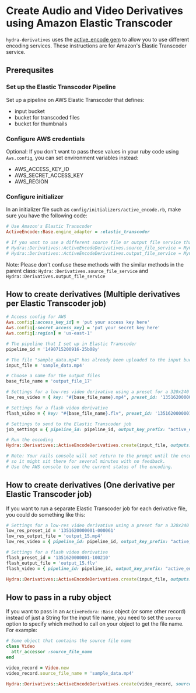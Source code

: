 # Create Audio and Video Derivatives using Amazon Elastic Transcoder

`hydra-derivatives` uses the
[active\_encode gem](https://github.com/projecthydra-labs/active_encode)
to allow you to use different encoding services.
These instructions are for Amazon's Elastic Transcoder service.

## Prerequsites

### Set up the Elastic Transcoder Pipeline

Set up a pipeline on AWS Elastic Transcoder that defines:

* input bucket
* bucket for transcoded files
* bucket for thumbnails

### Configure AWS credentials

Optional: If you don't want to pass these values in your ruby code using `Aws.config`, you can set environment variables instead:

* AWS\_ACCESS\_KEY\_ID
* AWS\_SECRET\_ACCESS\_KEY
* AWS\_REGION

### Configure initializer

In an initializer file such as `config/initializers/active_encode.rb`, make sure you have the following code:

```ruby
# Use Amazon's Elastic Transcoder
ActiveEncode::Base.engine_adapter = :elastic_transcoder

# If you want to use a different source file or output file service than the defaults
# Hydra::Derivatives::ActiveEncodeDerivatives.source_file_service = MyCustomSourceFileService
# Hydra::Derivatives::ActiveEncodeDerivatives.output_file_service = MyCustomOutputFileService
```

Note: Please don't confuse these methods with the similar methods in the parent class:
`Hydra::Derivatives.source_file_service` and `Hydra::Derivatives.output_file_service`

## How to create derivatives (Multiple derivatives per Elastic Transcoder job)

```ruby
# Access config for AWS
Aws.config[:access_key_id] = 'put your access key here'
Aws.config[:secret_access_key] = 'put your secret key here'
Aws.config[:region] = 'us-east-1'

# The pipeline that I set up in Elastic Transcoder
pipeline_id = '1490715200916-25b08y'

# The file "sample_data.mp4" has already been uploaded to the input bucket for my pipeline.
input_file = 'sample_data.mp4'

# Choose a name for the output files
base_file_name = 'output_file_17'

# Settings for a low-res video derivative using a preset for a 320x240 resolution mp4 file
low_res_video = { key: "#{base_file_name}.mp4", preset_id: '1351620000001-000061' }

# Settings for a flash video derivative
flash_video = { key: "#{base_file_name}.flv", preset_id: '1351620000001-100210' }

# Settings to send to the Elastic Transcoder job
job_settings = { pipeline_id: pipeline_id, output_key_prefix: "active_encode-demo_app/", outputs: [low_res_video, flash_video] }

# Run the encoding
Hydra::Derivatives::ActiveEncodeDerivatives.create(input_file, outputs: [job_settings])

# Note: Your rails console will not return to the prompt until the encoding is complete,
# so it might sit there for several minutes with no feedback.
# Use the AWS console to see the current status of the encoding.
```

## How to create derivatives (One derivative per Elastic Transcoder job)

If you want to run a separate Elastic Transcoder job for each derivative file, you could do something like this:

```ruby
# Settings for a low-res video derivative using a preset for a 320x240 resolution mp4 file.
low_res_preset_id = '1351620000001-000061'
low_res_output_file = 'output_15.mp4'
low_res_video = { pipeline_id: pipeline_id, output_key_prefix: "active_encode-demo_app/", outputs: [{ key: low_res_output_file, preset_id: low_res_preset_id }] }

# Settings for a flash video derivative
flash_preset_id = '1351620000001-100210'
flash_output_file = 'output_15.flv'
flash_video = { pipeline_id: pipeline_id, output_key_prefix: "active_encode-demo_app/", outputs: [{ key: flash_output_file, preset_id: flash_preset_id }] }

Hydra::Derivatives::ActiveEncodeDerivatives.create(input_file, outputs: [low_res_video, flash_video])
```

## How to pass in a ruby object

If you want to pass in an `ActiveFedora::Base` object (or some other record) instead of just a String for the input file name, you need to set the `source` option to specify which method to call on your object to get the file name.  For example:

```ruby
# Some object that contains the source file name
class Video
  attr_accessor :source_file_name
end

video_record = Video.new
video_record.source_file_name = 'sample_data.mp4'

Hydra::Derivatives::ActiveEncodeDerivatives.create(video_record, source: :source_file_name, outputs: [low_res_video])
```

